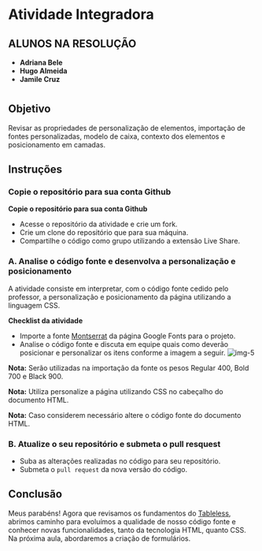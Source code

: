 # Atividade Integradora

## ALUNOS NA RESOLUÇÃO
- **Adriana Bele**
- **Hugo Almeida**
- **Jamile Cruz**

#

## Objetivo 
Revisar as propriedades de personalização de elementos, importação de fontes personalizadas, modelo de caixa, contexto dos elementos e posicionamento em camadas.
## Instruções
### Copie o repositório para sua conta Github
**Copie o repositório para sua conta Github**
 - Acesse o repositório da atividade e crie um fork.
 - Crie um clone do repositório que para sua máquina.
 - Compartilhe o código como grupo utilizando a extensão Live Share.
### A. Analise o código fonte e desenvolva a personalização e posicionamento
A atividade consiste em interpretar, com o código fonte cedido pelo professor, a personalização e posicionamento da página utilizando a linguagem CSS.

**Checklist da atividade**
 - Importe a fonte [Montserrat](https://fonts.google.com/specimen/Montserrat) da página Google Fonts para o projeto.
 - Analise o código fonte e discuta em equipe quais como deverão posicionar e personalizar os itens conforme a imagem a seguir.
![img-5](https://user-images.githubusercontent.com/89654850/141189091-4cc0931b-7056-4c90-9cd3-7140f42f2a95.PNG)

**Nota:** Serão utilizadas na importação da fonte os pesos Regular 400, Bold 700 e Black 900.

**Nota:** Utiliza personalize a página utilizando CSS no cabeçalho <head> do documento HTML.

 **Nota:** Caso considerem necessário altere o código fonte do documento HTML.
  
### B. Atualize o seu repositório e submeta o pull resquest
- Suba as alterações realizadas no código para seu repositório.
- Submeta o `pull request` da nova versão do código.
## Conclusão
Meus parabéns! Agora que revisamos os fundamentos do [Tableless](https://pt.wikipedia.org/wiki/Tableless), abrimos caminho para evoluímos a qualidade de nosso código fonte e conhecer novas funcionalidades, tanto da tecnologia HTML, quanto CSS. Na próxima aula, abordaremos a criação de formulários.

